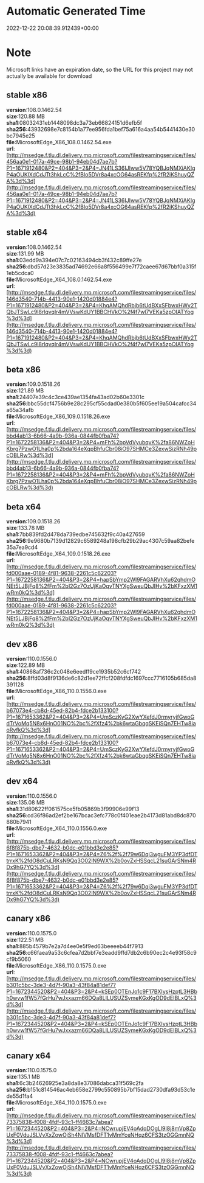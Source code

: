 # Automatic Generated Time
2022-12-22 20:08:39.912439+00:00

# Note
Microsoft links have an expiration date, so the URL for this project may not actually be available for download

## stable x86
**version**:108.0.1462.54  
**size**:120.88 MB  
**sha1**:08032431eb1448098dc3a73eb66824151d6efb5f  
**sha256**:43932698e7c8154b1a77ee956fda1bef75a616a4aa54b5441430e30bc7945e25  
**file**:MicrosoftEdge_X86_108.0.1462.54.exe  
**url**:[http://msedge.f.tlu.dl.delivery.mp.microsoft.com/filestreamingservice/files/456aa0e1-017a-49ce-98b1-94eb04d7ae7b?P1=1671912480&P2=404&P3=2&P4=JN41LS36IJIww5V78YQBJqNMXiAKIgP4aOUKlXdCdJTt3hkLcC%2fBIo5DVr8a4xcOG64asREKfp%2fR2iKShuyQZA%3d%3d](http://msedge.f.tlu.dl.delivery.mp.microsoft.com/filestreamingservice/files/456aa0e1-017a-49ce-98b1-94eb04d7ae7b?P1=1671912480&P2=404&P3=2&P4=JN41LS36IJIww5V78YQBJqNMXiAKIgP4aOUKlXdCdJTt3hkLcC%2fBIo5DVr8a4xcOG64asREKfp%2fR2iKShuyQZA%3d%3d)  

## stable x64
**version**:108.0.1462.54  
**size**:131.99 MB  
**sha1**:03edd9a394e07c7c02163494cb3f432c89ffe27e  
**sha256**:dbd57d23e3835ad74692e66a8f556499e7f72caee67d67bbf0a315f1eb5cdca0  
**file**:MicrosoftEdge_X64_108.0.1462.54.exe  
**url**:[http://msedge.f.tlu.dl.delivery.mp.microsoft.com/filestreamingservice/files/146d3540-714b-4413-90e1-1420d01884e4?P1=1671912480&P2=404&P3=2&P4=KhqAMQhdRbjb6tUdBXxSFbwxHWy2TQbJTSwLc9l8rlqvqIr4mVVswKdUY1BBCHVkO%2f4f7wl7VEKa5zpOIATYog%3d%3d](http://msedge.f.tlu.dl.delivery.mp.microsoft.com/filestreamingservice/files/146d3540-714b-4413-90e1-1420d01884e4?P1=1671912480&P2=404&P3=2&P4=KhqAMQhdRbjb6tUdBXxSFbwxHWy2TQbJTSwLc9l8rlqvqIr4mVVswKdUY1BBCHVkO%2f4f7wl7VEKa5zpOIATYog%3d%3d)  

## beta x86
**version**:109.0.1518.26  
**size**:121.89 MB  
**sha1**:24407e39c4c3ce439ae1354fa43ad02b60e3301c  
**sha256**:bbc55dcf4756b9e28c295cf55cdad0e380b5f605ee19a504cafcc34a65a34afb  
**file**:MicrosoftEdge_X86_109.0.1518.26.exe  
**url**:[http://msedge.f.tlu.dl.delivery.mp.microsoft.com/filestreamingservice/files/bbd4ab13-6b66-4a9b-936a-0844fb0fba74?P1=1672258136&P2=404&P3=2&P4=mFh%2bpVdVyubqvK%2fa86NWZoHKbrg7PzwO1Lha0p%2bda164eXqpBhfuCbr08iO97SHMCe3ZexwSizRNh49pcOBLRw%3d%3d](http://msedge.f.tlu.dl.delivery.mp.microsoft.com/filestreamingservice/files/bbd4ab13-6b66-4a9b-936a-0844fb0fba74?P1=1672258136&P2=404&P3=2&P4=mFh%2bpVdVyubqvK%2fa86NWZoHKbrg7PzwO1Lha0p%2bda164eXqpBhfuCbr08iO97SHMCe3ZexwSizRNh49pcOBLRw%3d%3d)  

## beta x64
**version**:109.0.1518.26  
**size**:133.78 MB  
**sha1**:7bb839fd2d478da739edbe745632f9c40a427659  
**sha256**:9e9680b7139d12829c6589248a198cfb29b29ac4307c59aa82befe35a7ea9cd4  
**file**:MicrosoftEdge_X64_109.0.1518.26.exe  
**url**:[http://msedge.f.tlu.dl.delivery.mp.microsoft.com/filestreamingservice/files/fd000aae-0189-4f81-9638-2261c5c62203?P1=1672258136&P2=404&P3=2&P4=hapSbYmp2WI9FAGARVhXu62qhdmONEt5LJBjFq8%2fFm%2bI2Gz7OzUjKaOqvTNYXgSweuQbJIHv%2bKFxzXM1wRm0kQ%3d%3d](http://msedge.f.tlu.dl.delivery.mp.microsoft.com/filestreamingservice/files/fd000aae-0189-4f81-9638-2261c5c62203?P1=1672258136&P2=404&P3=2&P4=hapSbYmp2WI9FAGARVhXu62qhdmONEt5LJBjFq8%2fFm%2bI2Gz7OzUjKaOqvTNYXgSweuQbJIHv%2bKFxzXM1wRm0kQ%3d%3d)  

## dev x86
**version**:110.0.1556.0  
**size**:122.89 MB  
**sha1**:40868af736c2c048e6eedff9ce1935b52c6cf742  
**sha256**:8ffd03d8f9136de6c82d1ee72ffcf208fdfdc1697ccc7716105b685da8391128  
**file**:MicrosoftEdge_X86_110.0.1556.0.exe  
**url**:[http://msedge.f.tlu.dl.delivery.mp.microsoft.com/filestreamingservice/files/b67073e4-cb8d-45ed-82b4-fdce2b133100?P1=1671653362&P2=404&P3=2&P4=UmSczKyG2XwYXefdJ0rmyryjfGwoGdTrVoMq5N8x6HnO01NO%2bc%2fXfz4%2bk6wtaGbqqSKEiSQn7EHTw8iaoRvfkQ%3d%3d](http://msedge.f.tlu.dl.delivery.mp.microsoft.com/filestreamingservice/files/b67073e4-cb8d-45ed-82b4-fdce2b133100?P1=1671653362&P2=404&P3=2&P4=UmSczKyG2XwYXefdJ0rmyryjfGwoGdTrVoMq5N8x6HnO01NO%2bc%2fXfz4%2bk6wtaGbqqSKEiSQn7EHTw8iaoRvfkQ%3d%3d)  

## dev x64
**version**:110.0.1556.0  
**size**:135.08 MB  
**sha1**:31d80622ff061575ce5fb05869b3f99906e99f13  
**sha256**:cd36f86ad2ef2be167bcac3efc778c0f401eae2b4173d81abd8dc870880b7941  
**file**:MicrosoftEdge_X64_110.0.1556.0.exe  
**url**:[http://msedge.f.tlu.dl.delivery.mp.microsoft.com/filestreamingservice/files/6f8f875b-dbe7-4632-b0dc-e01bbd3e2e85?P1=1671653362&P2=404&P3=2&P4=Z6%2f%2f79w6Dqj3wguFM3YP3dfDTtrrxK%2fdO8dCuLRKsN9Qq3O02IN9WX%2b0ovZxHSSqcL21suGArSNm4RDx9hG7YQ%3d%3d](http://msedge.f.tlu.dl.delivery.mp.microsoft.com/filestreamingservice/files/6f8f875b-dbe7-4632-b0dc-e01bbd3e2e85?P1=1671653362&P2=404&P3=2&P4=Z6%2f%2f79w6Dqj3wguFM3YP3dfDTtrrxK%2fdO8dCuLRKsN9Qq3O02IN9WX%2b0ovZxHSSqcL21suGArSNm4RDx9hG7YQ%3d%3d)  

## canary x86
**version**:110.0.1575.0  
**size**:122.51 MB  
**sha1**:885b4579b7e2a7d4ee0e5f9ed63beeeeb44f7913  
**sha256**:c66faea9a53c6cfea7d2bbf7e3eadd9ffd7db2c6b90ec2c4e93f58c9cf9b5060  
**file**:MicrosoftEdge_X86_110.0.1575.0.exe  
**url**:[http://msedge.f.tlu.dl.delivery.mp.microsoft.com/filestreamingservice/files/b301c5bc-3de3-4d7f-90a3-43f84a81def7?P1=1672344520&P2=404&P3=2&P4=kSEp0OTEnJo1c9F17BXIysHzptL3HBbh0wvw1fW57fGrHu7wJxxazm66DQa8LILUSUZSymeKGxKgOD9dEIBLxQ%3d%3d](http://msedge.f.tlu.dl.delivery.mp.microsoft.com/filestreamingservice/files/b301c5bc-3de3-4d7f-90a3-43f84a81def7?P1=1672344520&P2=404&P3=2&P4=kSEp0OTEnJo1c9F17BXIysHzptL3HBbh0wvw1fW57fGrHu7wJxxazm66DQa8LILUSUZSymeKGxKgOD9dEIBLxQ%3d%3d)  

## canary x64
**version**:110.0.1575.0  
**size**:135.1 MB  
**sha1**:6c3b24626925e3a8da8e37086dabca31f569c2fa  
**sha256**:b151c814546ac4eb658e2799c550895b7bf15dad2730dfa93d53c1ede55d1fa4  
**file**:MicrosoftEdge_X64_110.0.1575.0.exe  
**url**:[http://msedge.f.tlu.dl.delivery.mp.microsoft.com/filestreamingservice/files/73375838-f008-4fdf-93c1-ff4663c7abea?P1=1672344520&P2=404&P3=2&P4=NCwrupjEV4oAdqDOgLl9I8j8mVp8ZpUxF0VduJSLVvXxZowOjSh4NIVMsfDFT1vMmYceNHqz6CFS3tzOGGmnNQ%3d%3d](http://msedge.f.tlu.dl.delivery.mp.microsoft.com/filestreamingservice/files/73375838-f008-4fdf-93c1-ff4663c7abea?P1=1672344520&P2=404&P3=2&P4=NCwrupjEV4oAdqDOgLl9I8j8mVp8ZpUxF0VduJSLVvXxZowOjSh4NIVMsfDFT1vMmYceNHqz6CFS3tzOGGmnNQ%3d%3d)  

